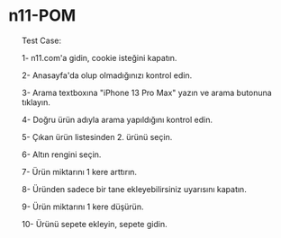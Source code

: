 # n11-POM
<ul>Test Case:</ul> 
<ul>1- n11.com'a gidin, cookie isteğini kapatın.</ul> 
<ul>2- Anasayfa'da olup olmadığınızı kontrol edin.</ul> 
<ul>3- Arama textboxına "iPhone 13 Pro Max" yazın ve arama butonuna tıklayın.</ul> 
<ul>4- Doğru ürün adıyla arama yapıldığını kontrol edin.</ul> 
<ul>5- Çıkan ürün listesinden 2. ürünü seçin.</ul> 
<ul>6- Altın rengini seçin.</ul> 
<ul>7- Ürün miktarını 1 kere arttırın.</ul> 
<ul>8- Üründen sadece bir tane ekleyebilirsiniz uyarısını kapatın.</ul> 
<ul>9- Ürün miktarını 1 kere düşürün.</ul> 
<ul>10- Ürünü sepete ekleyin, sepete gidin.</ul> 





